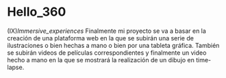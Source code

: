 # Hello_360
(IX)_Immersive_experiences_
Finalmente mi proyecto se va a basar en la creación de una plataforma web en la que se subirán una serie de ilustraciones o bien hechas a mano o bien por una tableta gráfica. También se subirán videos de películas correspondientes y finalmente un video hecho a mano en la que se mostrará la realización de un dibujo en time-lapse.
